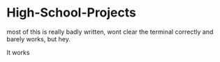 # High-School-Projects
most of this is really badly written, wont clear the terminal correctly and barely works, but hey.

It works
